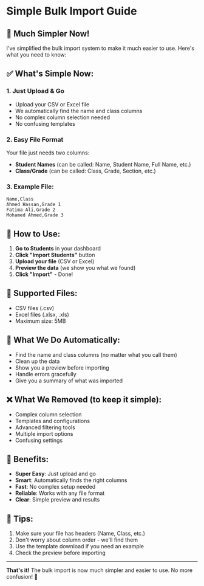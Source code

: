 # Simple Bulk Import Guide

## 🎯 **Much Simpler Now!**

I've simplified the bulk import system to make it much easier to use. Here's what you need to know:

## ✅ **What's Simple Now:**

### 1. **Just Upload & Go**
- Upload your CSV or Excel file
- We automatically find the name and class columns
- No complex column selection needed
- No confusing templates

### 2. **Easy File Format**
Your file just needs two columns:
- **Student Names** (can be called: Name, Student Name, Full Name, etc.)
- **Class/Grade** (can be called: Class, Grade, Section, etc.)

### 3. **Example File:**
```
Name,Class
Ahmed Hassan,Grade 1
Fatima Ali,Grade 2
Mohamed Ahmed,Grade 3
```

## 🚀 **How to Use:**

1. **Go to Students** in your dashboard
2. **Click "Import Students"** button
3. **Upload your file** (CSV or Excel)
4. **Preview the data** (we show you what we found)
5. **Click "Import"** - Done!

## 📁 **Supported Files:**
- CSV files (.csv)
- Excel files (.xlsx, .xls)
- Maximum size: 5MB

## 🔧 **What We Do Automatically:**
- Find the name and class columns (no matter what you call them)
- Clean up the data
- Show you a preview before importing
- Handle errors gracefully
- Give you a summary of what was imported

## ❌ **What We Removed (to keep it simple):**
- Complex column selection
- Templates and configurations
- Advanced filtering tools
- Multiple import options
- Confusing settings

## 🎉 **Benefits:**
- **Super Easy**: Just upload and go
- **Smart**: Automatically finds the right columns
- **Fast**: No complex setup needed
- **Reliable**: Works with any file format
- **Clear**: Simple preview and results

## 📝 **Tips:**
1. Make sure your file has headers (Name, Class, etc.)
2. Don't worry about column order - we'll find them
3. Use the template download if you need an example
4. Check the preview before importing

---

**That's it!** The bulk import is now much simpler and easier to use. No more confusion! 🎉

